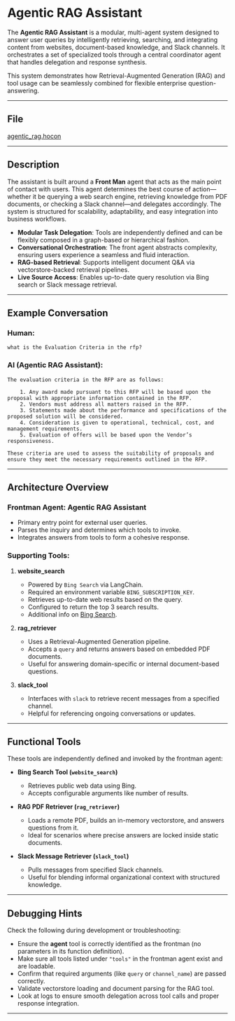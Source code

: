 # Agentic RAG Assistant

The **Agentic RAG Assistant** is a modular, multi-agent system designed to answer user queries by intelligently retrieving, searching, and integrating content from websites, document-based knowledge, and Slack channels. It orchestrates a set of specialized tools through a central coordinator agent that handles delegation and response synthesis.

This system demonstrates how Retrieval-Augmented Generation (RAG) and tool usage can be seamlessly combined for flexible enterprise question-answering.

---

## File

[agentic_rag.hocon](../../registries/agentic_rag.hocon)

---

## Description

The assistant is built around a **Front Man** agent that acts as the main point of contact with users. This agent determines the best course of action—whether it be querying a web search engine, retrieving knowledge from PDF documents, or checking a Slack channel—and delegates accordingly. The system is structured for scalability, adaptability, and easy integration into business workflows.

- **Modular Task Delegation**: Tools are independently defined and can be flexibly composed in a graph-based or hierarchical fashion.
- **Conversational Orchestration**: The front agent abstracts complexity, ensuring users experience a seamless and fluid interaction.
- **RAG-based Retrieval**: Supports intelligent document Q&A via vectorstore-backed retrieval pipelines.
- **Live Source Access**: Enables up-to-date query resolution via Bing search or Slack message retrieval.

---

## Example Conversation

### Human:
```
what is the Evaluation Criteria in the rfp?
```

### AI (Agentic RAG Assistant):
```
The evaluation criteria in the RFP are as follows:

    1. Any award made pursuant to this RFP will be based upon the proposal with appropriate information contained in the RFP.
    2. Vendors must address all matters raised in the RFP.
    3. Statements made about the performance and specifications of the proposed solution will be considered.
    4. Consideration is given to operational, technical, cost, and management requirements.
    5. Evaluation of offers will be based upon the Vendor’s responsiveness.

These criteria are used to assess the suitability of proposals and ensure they meet the necessary requirements outlined in the RFP.
```

---

## Architecture Overview

### Frontman Agent: **Agentic RAG Assistant**
- Primary entry point for external user queries.
- Parses the inquiry and determines which tools to invoke.
- Integrates answers from tools to form a cohesive response.

### Supporting Tools:

1. **website_search**
   - Powered by `Bing Search` via LangChain.
   - Required an environment variable `BING_SUBSCRIPTION_KEY`.
   - Retrieves up-to-date web results based on the query.
   - Configured to return the top 3 search results.
   - Additional info on [Bing Search](https://python.langchain.com/docs/integrations/tools/bing_search/).

2. **rag_retriever**
   - Uses a Retrieval-Augmented Generation pipeline.
   - Accepts a `query` and returns answers based on embedded PDF documents.
   - Useful for answering domain-specific or internal document-based questions.

3. **slack_tool**
   - Interfaces with `slack` to retrieve recent messages from a specified channel.
   - Helpful for referencing ongoing conversations or updates.

---

## Functional Tools

These tools are independently defined and invoked by the frontman agent:

- **Bing Search Tool (`website_search`)**
  - Retrieves public web data using Bing.
  - Accepts configurable arguments like number of results.

- **RAG PDF Retriever (`rag_retriever`)**
  - Loads a remote PDF, builds an in-memory vectorstore, and answers questions from it.
  - Ideal for scenarios where precise answers are locked inside static documents.

- **Slack Message Retriever (`slack_tool`)**
  - Pulls messages from specified Slack channels.
  - Useful for blending informal organizational context with structured knowledge.

---

## Debugging Hints

Check the following during development or troubleshooting:

- Ensure the **agent** tool is correctly identified as the frontman (no parameters in its function definition).
- Make sure all tools listed under `"tools"` in the frontman agent exist and are loadable.
- Confirm that required arguments (like `query` or `channel_name`) are passed correctly.
- Validate vectorstore loading and document parsing for the RAG tool.
- Look at logs to ensure smooth delegation across tool calls and proper response integration.

---
